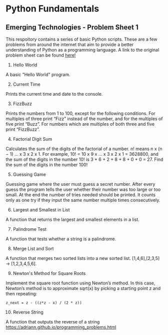 # Python Fundamentals

## Emerging Technologies - Problem Sheet 1

This respoitory contains a series of basic Python scripts. These are a few problems from around the internet that aim
to provide a better understanding of Python as a programming language. A link to the original problem sheet can be found
[here!](https://emerging-technologies.github.io/problems/python-fundamentals.html)

1. Hello World

A basic "Hello World" program.

2. Current Time

Prints the current time and date to the console.

3. FizzBuzz

Prints the numbers from 1 to 100, except for the following conditions. For multiples of three print “Fizz” instead of
the number, and for the multiples of five print “Buzz”. For numbers which are multiples of both three and five print
“FizzBuzz”.

4. Factorial Digit Sum

Calculates the sum of the digits of the factorial of a number. n! means n x (n − 1) … x 3 x 2 x 1. For example, 10! = 10
x 9 x … x 3 x 2 x 1 = 3628800, and the sum of the digits in the number 10! is 3 + 6 + 2 + 8 + 8 + 0 + 0 = 27. Find the
sum of the digits in the number 100!

5. Guessing Game

Guessing game where the user must guess a secret number. After every guess the program tells the user whether their
number was too large or too small. At the end the number of tries needed should be printed. It counts only as one try if
they input the same number multiple times consecutively.

6. Largest and Smallest in List

A function that returns the largest and smallest elements in a list.

7. Palindrome Test

A function that tests whether a string is a palindrome.

8. Merge List and Sort

A function that merges two sorted lists into a new sorted list. [1,4,6],[2,3,5] → [1,2,3,4,5,6].

9. Newton's Method for Square Roots

Implement the square root function using Newton’s method. In this case, Newton’s method is to approximate sqrt(x) by
picking a starting point z and then repeating:

```
z_next = z - ((z*z - x) / (2 * z))
```

10. Reverse String

A function that outputs the reverse of a string
https://adriann.github.io/programming_problems.html
